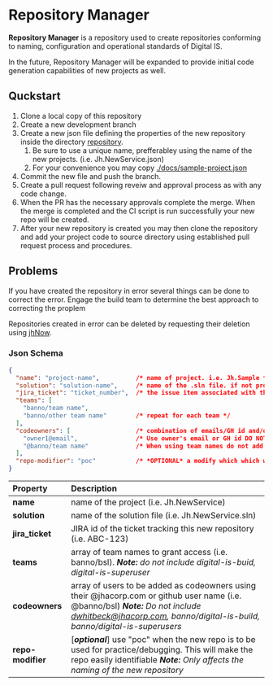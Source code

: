 # Repository Manager

**Repository Manager** is a repository used to create repositories conforming to naming, configuration and operational standards of Digital IS. 

In the future, Repository Manager will be expanded to provide initial code generation capabilities of new projects as well. 

## Quckstart
1. Clone a local copy of this repository
1. Create a new development branch
1. Create a new json file defining the properties of the new repository inside the directory [repository](./repository/). 
    1. Be sure to use a unique name, prefferabley using the name of the new projects. (i.e. Jh.NewService.json)
    1. For your convenience you may copy [./docs/sample-project.json](./docs/sample-project.json)
1. Commit the new file and push the branch.
1. Create a pull request following reveiw and approval process as with any code change. 
1. When the PR has the necessary approvals complete the merge. When the merge is completed and the CI script is run successfully your new repo will be created. 
1. After your new repository is created you may then clone the repository and add your project code to source directory using established pull request process and procedures. 

## Problems
If you have created the repository in error several things can be done to correct the error. Engage the build team to determine the best approach to correcting the proplem

Repositories created in error can be deleted by requesting their deletion using [jhNow](https://jhnow.service-now.com/esc?id=sc_cat_item&sys_id=8b23353c470965d0365e3e48436d4386). 

### Json Schema

```json
{
  "name": "project-name",          /* name of project. i.e. Jh.Sample */
  "solution": "solution-name",     /* name of the .sln file. if not provided, [project-name].sln will be used */
  "jira_ticket": "ticket_number",  /* the issue item associated with the creation of the repository */
  "teams": [
    "banno/team name",                          
    "banno/other team name"        /* repeat for each team */
  ],
  "codeowners": [                  /* combination of emails/GH id and/or GH teams */
    "owner1@email",                /* Use owner's email or GH id DO NOT ADD dwhitbeck@jackhenry.com */ 
    "@banno/team name"             /* When using team names do not add digital-is-build */
  ],
  "repo-modifier": "poc"           /* *OPTIONAL* a modify which which will be appended to the name of the repository created */
}
```

| Property | Description |
|:----------|:-------------|
| **name** | name of the project (i.e. Jh.NewService) |
| **solution** | name of the solution file (i.e. Jh.NewService.sln) |
| **jira_ticket** | JIRA id of the ticket tracking this new repository (i.e. ABC-123)|
| **teams** | array of team names to grant access (i.e. banno/bsl). _**Note:** do not include digital-is-buid, digital-is-superuser_ |
| **codeowners** | array of users to be added as codeowners using their @jhacorp.com or github user name (i.e. @banno/bsl) _**Note:** Do not include dwhitbeck@jhacorp.com, banno/digital-is-build, banno/digital-is-superusers_ |
| **repo-modifier** | [_**optional**_]  use "poc" when the new repo is to be used for practice/debugging. This will make the repo easily identifiable _**Note:** Only affects the naming of the new repository_ |
